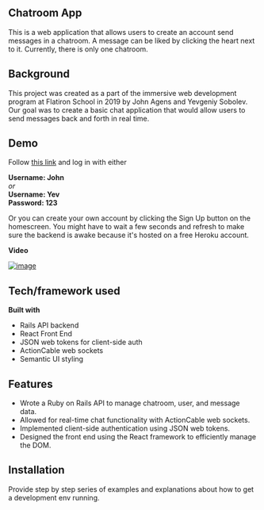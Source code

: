 ## Chatroom App
This is a web application that allows users to create an account send messages in a chatroom. A message can be liked by clicking the heart next to it. Currently, there is only one chatroom.

## Background
This project was created as a part of the immersive web development program at Flatiron School in 2019 by John Agens and Yevgeniy Sobolev. Our goal was to create a basic chat application that would allow users to send messages back and forth in real time.
 
## Demo
Follow [this link](https://mighty-brook-84043.herokuapp.com/)
and log in with either

**Username: John** <br /> *or* <br />
**Username: Yev** <br />
**Password: 123**

Or you can create your own account by clicking the Sign Up button on the homescreen.
You might have to wait a few seconds and refresh to make sure the backend is awake because it's hosted on a free Heroku account.

**Video**

<a href="https://youtu.be/vG-TYezGyTM" target="_blank">![image](https://user-images.githubusercontent.com/19267312/60053428-d3481e80-96a5-11e9-9461-d2ef693ab1b7.png)
</a>

## Tech/framework used

<b>Built with</b>
* Rails API backend
* React Front End
* JSON web tokens for client-side auth
* ActionCable web sockets
* Semantic UI styling 

## Features
* Wrote a Ruby on Rails API to manage chatroom, user, and message data.
* Allowed for real-time chat functionality with ActionCable web sockets.
* Implemented client-side authentication using JSON web tokens.
* Designed the front end using the React framework to efficiently manage the DOM.

## Installation
Provide step by step series of examples and explanations about how to get a development env running.

